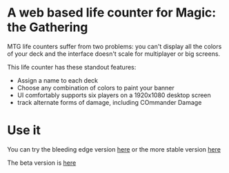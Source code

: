 # A web based life counter for Magic: the Gathering

MTG life counters suffer from two problems: you can't display all the colors of your deck and the interface doesn't scale for multiplayer or big screens.

This life counter has these standout features:

 - Assign a name to each deck
 - Choose any combination of colors to paint your banner
 - UI comfortably supports six players on a 1920x1080 desktop screen
 - track alternate forms of damage, including COmmander Damage


# Use it

You can try the bleeding edge version [here](http://htmlpreview.github.io/?https://github.com/natebot13/HTML-MTG-Life-Counter/blob/master/index.html) or the more stable version [here](http://mtg.nathanp.me)

The beta version is [here](https://rawgit.com/natebot13/HTML-MTG-Life-Counter/angular/index.html)
